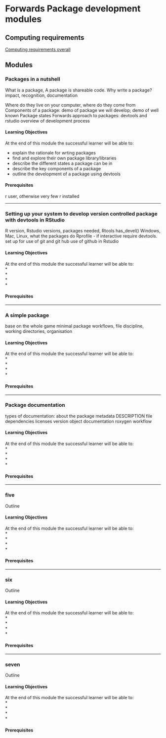 # Forwards Package development modules

## Computing requirements
[Computing requirements overall](Computing_requirements.md)

## Modules

### Packages in a nutshell

What is a package, 
A package is shareable code. 
Why write a package?
impact, recognition, documentation

Where do they live on your computer, where do they come from
Components of a package: demo of package we will develop; demo of well known
Package states
Forwards approach to packages: devtools and rstudio
overview of development process


#### Learning Objectives
At the end of this module the successful learner will be able to:  
* explain the rationale for wrting packages  
* find and explore their own package library/libraries  
* describe the different states a package can be in  
* describe the key components of a package  
* outline the development of a package using devtools   

#### Prerequisites
r user, otherwise very few
r installed

---

### Setting up your system to develop version controlled package with devtools in RStudio

R version, Rstudio versions, packages needed, Rtools
has_devel()
Windows, Mac, Linux,
what the packages do 
Rprofile - if interactive require devtools.
set up for use of git and git hub
use of github in Rstudio

#### Learning Objectives
At the end of this module the successful learner will be able to:  
*   
*   
*   
*   

#### Prerequisites

---

### A simple package

base on the whole game
minimal package
workflows, file discipline, working directories, organisation

#### Learning Objectives
At the end of this module the successful learner will be able to:  
*   
*   
*   
*   

#### Prerequisites



---
### Package documentation

types of documentation: about the package metadata
DESCRIPTION file
dependencies
licenses
version
object documentation roxygen
workflow

#### Learning Objectives
At the end of this module the successful learner will be able to:  
*   
*   
*   
*   

#### Prerequisites

---

### five

Outline

#### Learning Objectives
At the end of this module the successful learner will be able to:  
*   
*   
*   
*   

#### Prerequisites

---

### six

Outline

#### Learning Objectives
At the end of this module the successful learner will be able to:  
*   
*   
*   
*   

#### Prerequisites


---

### seven

Outline

#### Learning Objectives
At the end of this module the successful learner will be able to:  
*   
*   
*   
*   

#### Prerequisites
 